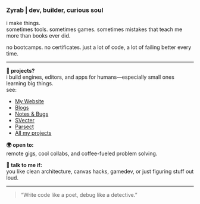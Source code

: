 ### Zyrab | dev, builder, curious soul

i make things.  
sometimes tools. sometimes games. sometimes mistakes that teach me more than books ever did.

no bootcamps. no certificates. just a lot of code, a lot of failing better every time.

---

**🧠 projects?**  
i build engines, editors, and apps for humans—especially small ones learning big things.  
see: 
- [My Website](https://www.zyrab.dev)
- [Blogs](https://www.zyrab.dev/blog)
- [Notes & Bugs](https://www.zyrab.dev/bugs)
- [SVecter](https://github.com/Zyrab/SVecter)
- [Parsect](https://github.com/Zyrab/parsect)
- [All my projects](https://www.zyrab.dev/projects)

**🌍 open to:**  
remote gigs, cool collabs, and coffee-fueled problem solving.

**💬 talk to me if:**  
you like clean architecture, canvas hacks, gamedev, or just figuring stuff out loud.

---

> “Write code like a poet, debug like a detective.”


